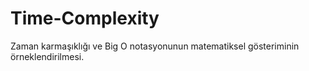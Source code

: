 # Time-Complexity
Zaman karmaşıklığı ve Big O notasyonunun matematiksel gösteriminin örneklendirilmesi.
